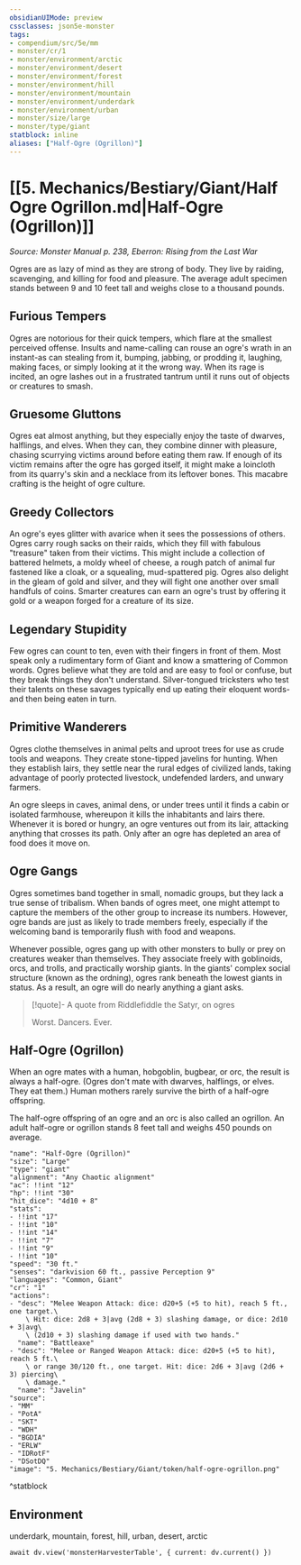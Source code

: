 ```yaml
---
obsidianUIMode: preview
cssclasses: json5e-monster
tags:
- compendium/src/5e/mm
- monster/cr/1
- monster/environment/arctic
- monster/environment/desert
- monster/environment/forest
- monster/environment/hill
- monster/environment/mountain
- monster/environment/underdark
- monster/environment/urban
- monster/size/large
- monster/type/giant
statblock: inline
aliases: ["Half-Ogre (Ogrillon)"]
---
```

# [[5. Mechanics/Bestiary/Giant/Half Ogre Ogrillon.md|Half-Ogre (Ogrillon)]]
*Source: Monster Manual p. 238, Eberron: Rising from the Last War*  

Ogres are as lazy of mind as they are strong of body. They live by raiding, scavenging, and killing for food and pleasure. The average adult specimen stands between 9 and 10 feet tall and weighs close to a thousand pounds.

## Furious Tempers

Ogres are notorious for their quick tempers, which flare at the smallest perceived offense. Insults and name-calling can rouse an ogre's wrath in an instant-as can stealing from it, bumping, jabbing, or prodding it, laughing, making faces, or simply looking at it the wrong way. When its rage is incited, an ogre lashes out in a frustrated tantrum until it runs out of objects or creatures to smash.

## Gruesome Gluttons

Ogres eat almost anything, but they especially enjoy the taste of dwarves, halflings, and elves. When they can, they combine dinner with pleasure, chasing scurrying victims around before eating them raw. If enough of its victim remains after the ogre has gorged itself, it might make a loincloth from its quarry's skin and a necklace from its leftover bones. This macabre crafting is the height of ogre culture.

## Greedy Collectors

An ogre's eyes glitter with avarice when it sees the possessions of others. Ogres carry rough sacks on their raids, which they fill with fabulous "treasure" taken from their victims. This might include a collection of battered helmets, a moldy wheel of cheese, a rough patch of animal fur fastened like a cloak, or a squealing, mud-spattered pig. Ogres also delight in the gleam of gold and silver, and they will fight one another over small handfuls of coins. Smarter creatures can earn an ogre's trust by offering it gold or a weapon forged for a creature of its size.

## Legendary Stupidity

Few ogres can count to ten, even with their fingers in front of them. Most speak only a rudimentary form of Giant and know a smattering of Common words. Ogres believe what they are told and are easy to fool or confuse, but they break things they don't understand. Silver-tongued tricksters who test their talents on these savages typically end up eating their eloquent words-and then being eaten in turn.

## Primitive Wanderers

Ogres clothe themselves in animal pelts and uproot trees for use as crude tools and weapons. They create stone-tipped javelins for hunting. When they establish lairs, they settle near the rural edges of civilized lands, taking advantage of poorly protected livestock, undefended larders, and unwary farmers.

An ogre sleeps in caves, animal dens, or under trees until it finds a cabin or isolated farmhouse, whereupon it kills the inhabitants and lairs there. Whenever it is bored or hungry, an ogre ventures out from its lair, attacking anything that crosses its path. Only after an ogre has depleted an area of food does it move on.

## Ogre Gangs

Ogres sometimes band together in small, nomadic groups, but they lack a true sense of tribalism. When bands of ogres meet, one might attempt to capture the members of the other group to increase its numbers. However, ogre bands are just as likely to trade members freely, especially if the welcoming band is temporarily flush with food and weapons.

Whenever possible, ogres gang up with other monsters to bully or prey on creatures weaker than themselves. They associate freely with goblinoids, orcs, and trolls, and practically worship giants. In the giants' complex social structure (known as the ordning), ogres rank beneath the lowest giants in status. As a result, an ogre will do nearly anything a giant asks.

> [!quote]- A quote from Riddlefiddle the Satyr, on ogres  
> 
> Worst. Dancers. Ever.

## Half-Ogre (Ogrillon)

When an ogre mates with a human, hobgoblin, bugbear, or orc, the result is always a half-ogre. (Ogres don't mate with dwarves, halflings, or elves. They eat them.) Human mothers rarely survive the birth of a half-ogre offspring.

The half-ogre offspring of an ogre and an orc is also called an ogrillon. An adult half-ogre or ogrillon stands 8 feet tall and weighs 450 pounds on average.

```statblock
"name": "Half-Ogre (Ogrillon)"
"size": "Large"
"type": "giant"
"alignment": "Any Chaotic alignment"
"ac": !!int "12"
"hp": !!int "30"
"hit_dice": "4d10 + 8"
"stats":
- !!int "17"
- !!int "10"
- !!int "14"
- !!int "7"
- !!int "9"
- !!int "10"
"speed": "30 ft."
"senses": "darkvision 60 ft., passive Perception 9"
"languages": "Common, Giant"
"cr": "1"
"actions":
- "desc": "Melee Weapon Attack: dice: d20+5 (+5 to hit), reach 5 ft., one target.\
    \ Hit: dice: 2d8 + 3|avg (2d8 + 3) slashing damage, or dice: 2d10 + 3|avg\
    \ (2d10 + 3) slashing damage if used with two hands."
  "name": "Battleaxe"
- "desc": "Melee or Ranged Weapon Attack: dice: d20+5 (+5 to hit), reach 5 ft.\
    \ or range 30/120 ft., one target. Hit: dice: 2d6 + 3|avg (2d6 + 3) piercing\
    \ damage."
  "name": "Javelin"
"source":
- "MM"
- "PotA"
- "SKT"
- "WDH"
- "BGDIA"
- "ERLW"
- "IDRotF"
- "DSotDQ"
"image": "5. Mechanics/Bestiary/Giant/token/half-ogre-ogrillon.png"
```
^statblock

## Environment

underdark, mountain, forest, hill, urban, desert, arctic

```dataviewjs
await dv.view('monsterHarvesterTable', { current: dv.current() })
```